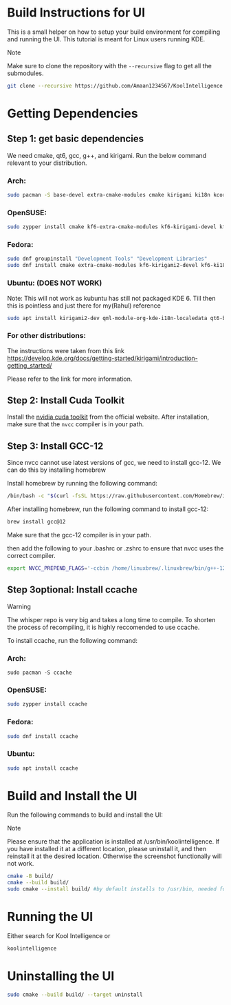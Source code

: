 # Build Instructions for UI

This is a small helper on how to setup your build environment for compiling and running the UI.
This tutorial is meant for Linux users running KDE.

> [!NOTE]
> Make sure to clone the repository with the `--recursive` flag to get all the submodules.
> 
> ```bash
> git clone --recursive https://github.com/Amaan1234567/KoolIntelligence
> ```  


# Getting Dependencies

## Step 1: get basic dependencies
We need cmake, qt6, gcc, g++, and kirigami.
Run the below command relevant to your distribution.

### Arch:
```bash
sudo pacman -S base-devel extra-cmake-modules cmake kirigami ki18n kcoreaddons breeze kiconthemes qt6-base qt6-declarative qqc2-desktop-style sdl2 baloo
```

### OpenSUSE:
```bash
sudo zypper install cmake kf6-extra-cmake-modules kf6-kirigami-devel kf6-ki18n-devel kf6-kcoreaddons-devel kf6-kiconthemes-devel qt6-base-devel qt6-declarative-devel qt6-quickcontrols2-devel kf6-qqc2-desktop-style SDL2-devel kf6-baloo-devel
```

### Fedora:
```bash
sudo dnf groupinstall "Development Tools" "Development Libraries"
sudo dnf install cmake extra-cmake-modules kf6-kirigami2-devel kf6-ki18n-devel kf6-kcoreaddons-devel kf6-kiconthemes-devel qt6-qtbase-devel qt6-qtdeclarative-devel qt6-qtquickcontrols2-devel kf6-qqc2-desktop-style SDL2-devel kf6-baloo-devel
```

### Ubuntu: (DOES NOT WORK)

Note: This will not work as kubuntu has still not packaged KDE 6. Till then this is pointless and just there for my(Rahul) reference
```bash
sudo apt install kirigami2-dev qml-module-org-kde-i18n-localedata qt6-base-dev libkf5iconthemes-dev qtdeclarative5-dev libkf5i18n-dev qtquickcontrols2-5-dev qml-module-org-kde-qqc2desktopstyle libkf5coreaddons-dev libsdl2-dev
```
### For other distributions:

The instructions were taken from this link
https://develop.kde.org/docs/getting-started/kirigami/introduction-getting_started/

Please refer to the link for more information.

## Step 2: Install Cuda Toolkit

Install the [nvidia cuda toolkit](https://developer.nvidia.com/cuda-downloads) from the official website.
After installation, make sure that the `nvcc` compiler is in your path.

## Step 3: Install GCC-12
Since nvcc cannot use latest versions of gcc, we need to install gcc-12.
We can do this by installing homebrew

Install homebrew by running the following command:
```bash
/bin/bash -c "$(curl -fsSL https://raw.githubusercontent.com/Homebrew/install/HEAD/install.sh)"
```

After installing homebrew, run the following command to install gcc-12:
```bash
brew install gcc@12
```

Make sure that the gcc-12 compiler is in your path.

then add the following to your .bashrc or .zshrc to ensure that nvcc uses the correct compiler.
```bash
export NVCC_PREPEND_FLAGS='-ccbin /home/linuxbrew/.linuxbrew/bin/g++-12'
```

## Step 3optional: Install ccache
> [!WARNING] 
> The whisper repo is very big and takes a long time to compile. To shorten the process of recompiling, it is highly reccomended to use ccache.

To install ccache, run the following command:
### Arch:

```
sudo pacman -S ccache
```

### OpenSUSE:

```bash
sudo zypper install ccache  
```

### Fedora:

```bash
sudo dnf install ccache
```

### Ubuntu:
```bash
sudo apt install ccache
```

# Build and Install the UI

Run the following commands to build and install the UI:

> [!NOTE]
> Please ensure that the application is installed at /usr/bin/koolintelligence. If you have installed it at a different location, please uninstall it, and then reinstall it at the desired location. Otherwise the screenshot functionally will not work.

```bash
cmake -B build/
cmake --build build/
sudo cmake --install build/ #by default installs to /usr/bin, needed for screenshot functionality
```

# Running the UI

Either search for Kool Intelligence or
```bash
koolintelligence
```

# Uninstalling the UI

```bash
sudo cmake --build build/ --target uninstall
```